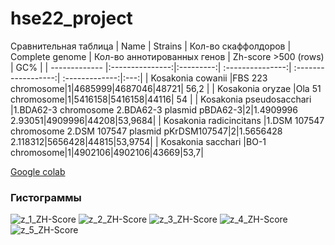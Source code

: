 # hse22_project
Сравнительная таблица 
| Name     | Strains | Кол-во скаффолдоров | Сomplete genome | Кол-во аннотированных генов | Zh-score >500 (rows) | GC% |
| ------------- |:---------------:|:---------:| :---------------:| :------------------:| :-------------:|:---:|
| Kosakonia cowanii |FBS 223 chromosome|1|4685999|4687046|48721| 56,2 |
| Kosakonia oryzae |Ola 51 chromosome|1|5416158|5416158|44116| 54 |
| Kosakonia pseudosacchari |1.BDA62-3 chromosome 2.BDA62-3 plasmid pBDA62-3|2|1.4909996 2.93051|4909996|44208|53,9684|
| Kosakonia radicincitans |1.DSM 107547 chromosome 2.DSM 107547 plasmid pKrDSM107547|2|1.5656428 2.118312|5656428|44815|53,9754|
| Kosakonia sacchari |BO-1 chromosome|1|4902106|4902106|43669|53,7|




[Google colab](https://colab.research.google.com/drive/1WssdMdHsrc0jkykb3QoBWBLTzIkAzxwt)
### Гистограммы
![z_1_ZH-Score](https://user-images.githubusercontent.com/93247992/173834199-a0ce2223-7931-4a12-899e-3aa1b98491e1.png)
![z_2_ZH-Score](https://user-images.githubusercontent.com/93247992/173834211-b91ef813-ad74-4dfd-b0d8-7b4a7f91545c.png)
![z_3_ZH-Score](https://user-images.githubusercontent.com/93247992/173834209-2459cd45-5aa6-4835-b8cb-531bc9273562.png)
![z_4_ZH-Score](https://user-images.githubusercontent.com/93247992/173834206-50983052-17e5-454d-9d0f-cdc96dea71fe.png)
![z_5_ZH-Score](https://user-images.githubusercontent.com/93247992/173834203-208a7362-c05d-4930-aea8-e191d7f17cd5.png)

